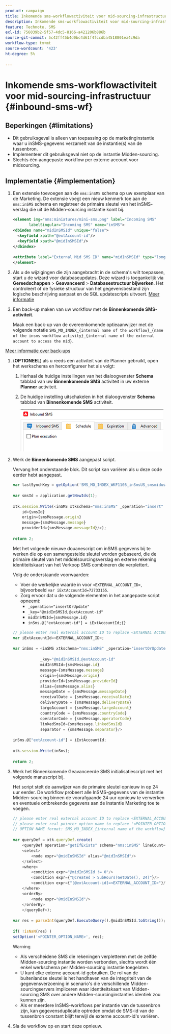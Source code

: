 ```yaml
---
product: campaign
title: Inkomende sms-workflowactiviteit voor mid-sourcing-infrastructuur
description: Inkomende sms-workflowactiviteit voor mid-sourcing-infrastructuur
feature: Technote, SMS
exl-id: 756039b2-5f57-4dc5-8166-a421206b886b
source-git-commit: 5c42ff45b4d0bc4d61f4fccdba4518801ea4c9da
workflow-type: tm+mt
source-wordcount: '423'
ht-degree: 5%

---
```


# Inkomende sms-workflowactiviteit voor mid-sourcing-infrastructuur {#inbound-sms-wf}

## Beperkingen {#limitations}

* Dit gebruiksgeval is alleen van toepassing op de marketinginstantie waar u inSMS-gegevens verzamelt van de instantie(s) van de tussenbron.
* Implementeer dit gebruiksgeval niet op de instantie Midden-sourcing.
* Slechts één aangepaste workflow per externe account voor midsourcing.

## Implementatie {#implementation}

1. Een extensie toevoegen aan de `nms:inSMS` schema op uw exemplaar van de Marketing. De extensie voegt een nieuw kenmerk toe aan de `nms:inSMS` schema en registreer de primaire sleutel van het inSMS- verslag die uit de Midden-sourcing instantie komt bij.

   ```xml
   <element img="nms:miniatures/mini-sms.png" label="Incoming SMS"
          labelSingular="Incoming SMS" name="inSMS">
   <dbindex name="midInSMSId" unique="false">
     <keyfield xpath="@extAccount-id"/>
     <keyfield xpath="@midInSMSId"/>
   </dbindex>
   
   <attribute label="External Mid SMS ID" name="midInSMSId" type="long"/>
   </element>
   ```

1. Als u de wijzigingen die zijn aangebracht in de schema&#39;s wilt toepassen, start u de wizard voor databaseupdates. Deze wizard is toegankelijk via **Gereedschappen** > **Geavanceerd** > **Databasestructuur bijwerken**. Het controleert of de fysieke structuur van het gegevensbestand zijn logische beschrijving aanpast en de SQL updatescripts uitvoert. [Meer informatie](../../configuration/using/updating-the-database-structure.md)

1. Een back-up maken van uw workflow met de **Binnenkomende SMS-activiteit**.

   Maak een back-up van de overeenkomende optieaanwijzer met de volgende notatie `SMS_MO_INDEX_{internal name of the workflow}_{name of the insms workflow activity}_{internal name of the external account to access the mid}`.

[Meer informatie over back-ups](../../production/using/backup.md)

1. (**OPTIONEEL**) als u reeds een activiteit van de Planner gebruikt, open het werkschema en herconfigureer het als volgt:

   1. Herhaal de huidige instellingen van het dialoogvenster **Schema** tabblad van uw **Binnenkomende SMS** activiteit in uw externe **Planner** activiteit.

   1. De huidige instelling uitschakelen in het dialoogvenster **Schema** tabblad van **Binnenkomende SMS** activiteit.

      ![](assets/inbound_sms_1.png)

1. Werk de **Binnenkomende SMS** aangepast script.

   Vervang het onderstaande blok. Dit script kan variëren als u deze code eerder hebt aangepast.

   ```Javascript
   var lastSynchKey = getOption('SMS_MO_INDEX_WKF1105_inSmsUS_smsmidus');
   
   var smsId = application.getNewIds(1);
   
   xtk.session.Write(<inSMS xtkschema="nms:inSMS" _operation="insert"
       id={smsId}
       origin={smsMessage.origin}
       message={smsMessage.message}
       providerId={smsMessage.messageId}/>);
   
   return 2;
   ```

   Met het volgende nieuwe douanescript om inSMS gegevens bij te werken die op een samengestelde sleutel worden gebaseerd, die de primaire sleutel van het middelsourcingsverslag en externe rekening identiteitskaart van het Verkoop SMS combineren die verplettert.

   Volg de onderstaande voorwaarden:

   * Voer de werkelijke waarde in voor `<EXTERNAL_ACCOUNT_ID>`, bijvoorbeeld `var iExtAccountId=72733155`.
   * Zorg ervoor dat u de volgende elementen in het aangepaste script opneemt:
      * `_operation="insertOrUpdate"`
      * `_key="@midInSMSId,@extAccount-id"`
      * `midInSMSId={smsMessage.id}`
      * `inSms.@["extAccount-id"] = iExtAccountId;{}`

   ```Javascript
   // please enter real external account ID to replace <EXTERNAL ACCOUNT ID>
   var iExtAccountId=<EXTERNAL_ACCOUNT_ID>;
   
   var inSms = <inSMS xtkschema="nms:inSMS" _operation="insertOrUpdate"
   
               _key="@midInSMSId,@extAccount-id"
               midInSMSId={smsMessage.id}
               message={smsMessage.message}
               origin={smsMessage.origin}
               providerId={smsMessage.providerId}
               alias={smsMessage.alias}
               messageDate = {smsMessage.messageDate}
               receivalDate = {smsMessage.receivalDate}
               deliveryDate = {smsMessage.deliveryDate}
               largeAccount = {smsMessage.largeAccount}
               countryCode = {smsMessage.countryCode}
               operatorCode = {smsMessage.operatorCode}
               linkedSmsId={smsMessage.linkedSmsId}
               separator = {smsMessage.separator}/>
   
   inSms.@["extAccount-id"] = iExtAccountId;
   
   xtk.session.Write(inSms);
   
   return 2;
   ```

1. Werk het Binnenkomende Geavanceerde SMS initialisatiescript met het volgende manuscript bij.

   Het script stelt de aanwijzer van de primaire sleutel opnieuw in op 24 uur eerder. De workflow probeert alle InSMS-gegevens van de instantie Midden-sourcing binnen de voorafgaande 24 uur opnieuw te verwerken en eventuele ontbrekende gegevens aan de instantie Marketing toe te voegen.

   ```Javascript
   // please enter real external account ID to replace <EXTERNAL_ACCOUNT_ID>
   // please enter real pointer option name to replace '<POINTER_OPTION_NAME>'
   // OPTION NAME format: SMS_MO_INDEX_{internal name of the workflow}_inSms_{internal name of the external account to access the mid}
   
   var queryDef = xtk.queryDef.create(
       <queryDef operation="getIfExists" schema="nms:inSMS" lineCount="1">
       <select>
           <node expr="@midInSMSId" alias="@midInSMSId"/>
       </select>
       <where>
           <condition expr="@midInSMSId != 0"/>
           <condition expr={"@created > SubHours(GetDate(), 24)"}/>
           <condition expr={"[@extAccount-id]=<EXTERNAL_ACCOUNT_ID>"}/>
       </where>
       <orderBy>
           <node expr="@midInSMSId"/>
       </orderBy>
       </queryDef>);
   
   var res = parseInt(queryDef.ExecuteQuery().@midInSMSId.toString());
   
   if( !isNaN(res) )
   setOption('<POINTER_OPTION_NAME>', res);
   ```

   >[!WARNING]
   >
   > * Als verscheidene SMS die rekeningen verpletteren met de zelfde Midden-sourcing instantie worden verbonden, slechts wordt één enkel werkschema per Midden-sourcing instantie toegelaten.
   > * U kunt elke externe account-id gebruiken. De rol van de buitenlandse sleutel is het handhaven van de integriteit van de gegevensverzoening in scenario&#39;s die verschillende Midden-sourcingservers impliceren waar identiteitskaart van Midden-sourcing SMS over andere Midden-sourcinginstanties identiek zou kunnen zijn.
   > * Als er meerdere InSMS-workflows per instantie van de tussenbron zijn, kan gegevensduplicatie optreden omdat de SMS-id van de tussenbron constant blijft terwijl de externe account-id&#39;s variëren.

1. Sla de workflow op en start deze opnieuw.

